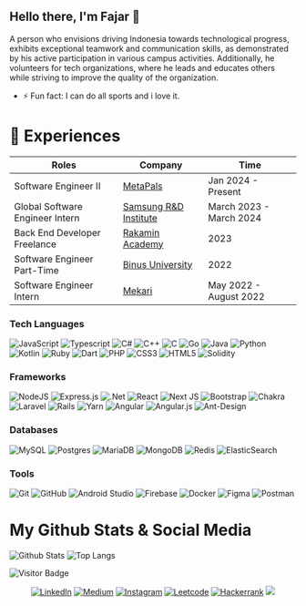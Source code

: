 
## Hello there, I'm Fajar 👋
A person who envisions driving Indonesia towards technological progress, exhibits exceptional teamwork and communication skills, as demonstrated by his active participation in various campus activities. Additionally, he volunteers for tech organizations, where he leads and educates others while striving to improve the quality of the organization.
- ⚡ Fun fact: I can do all sports and i love it.

# 🏢 Experiences
| Roles | Company | Time |
| --- | --- | --- |
| Software Engineer II | [MetaPals](https://www.metapals.ai/) | Jan 2024 - Present |
| Global Software Engineer Intern | [Samsung R&D Institute](https://www.samsung.com/id/srin/) | March 2023 - March 2024 |
| Back End Developer Freelance | [Rakamin Academy](https://www.rakamin.com/) | 2023 |
| Software Engineer Part-Time | [Binus University](https://binus.ac.id/) | 2022 |
| Software Engineer Intern | [Mekari](https://mekari.com/) | May 2022 - August 2022 |

### Tech Languages
 ![JavaScript](https://img.shields.io/badge/JavaScript-F7DF1E?style=for-the-badge&logo=javascript&logoColor=black)
 ![Typescript](https://img.shields.io/badge/TypeScript-007ACC?style=for-the-badge&logo=typescript&logoColor=white)
 ![C#](https://img.shields.io/badge/c%23-%23239120.svg?style=for-the-badge&logo=csharp&logoColor=white)
 ![C++](https://img.shields.io/badge/C%2B%2B-00599C?style=for-the-badge&logo=c%2B%2B&logoColor=white)
 ![C](https://img.shields.io/badge/C-00599C?style=for-the-badge&logo=c&logoColor=white)
 ![Go](https://img.shields.io/badge/go-%2300ADD8.svg?style=for-the-badge&logo=go&logoColor=white)
 ![Java](https://img.shields.io/badge/Java-ED8B00?style=for-the-badge&logo=java&logoColor=white)
 ![Python](https://img.shields.io/badge/Python-14354C?style=for-the-badge&logo=python&logoColor=white)
 ![Kotlin](https://img.shields.io/badge/kotlin-%230095D5.svg?style=for-the-badge&logo=kotlin&logoColor=white)
 ![Ruby](https://img.shields.io/badge/ruby-%23CC342D.svg?style=for-the-badge&logo=ruby&logoColor=white)
 ![Dart](https://img.shields.io/badge/dart-%230175C2.svg?style=for-the-badge&logo=dart&logoColor=white)
 ![PHP](https://img.shields.io/badge/php-%23777BB4.svg?style=for-the-badge&logo=php&logoColor=white)
 ![CSS3](https://img.shields.io/badge/css3-%231572B6.svg?style=for-the-badge&logo=css3&logoColor=white)
 ![HTML5](https://img.shields.io/badge/html5-%23E34F26.svg?style=for-the-badge&logo=html5&logoColor=white)
 ![Solidity](https://img.shields.io/badge/Solidity-%23363636.svg?style=for-the-badge&logo=solidity&logoColor=white)
 
### Frameworks
 ![NodeJS](https://img.shields.io/badge/node.js-6DA55F?style=for-the-badge&logo=node.js&logoColor=white)
 ![Express.js](https://img.shields.io/badge/express.js-%23404d59.svg?style=for-the-badge&logo=express&logoColor=%2361DAFB)
 ![.Net](https://img.shields.io/badge/.NET-5C2D91?style=for-the-badge&logo=.net&logoColor=white)
 ![React](https://img.shields.io/badge/react-%2320232a.svg?style=for-the-badge&logo=react&logoColor=%2361DAFB)
 ![Next JS](https://img.shields.io/badge/Next-black?style=for-the-badge&logo=next.js&logoColor=white)
 ![Bootstrap](https://img.shields.io/badge/bootstrap-%23563D7C.svg?style=for-the-badge&logo=bootstrap&logoColor=white)
 ![Chakra](https://img.shields.io/badge/chakra-%234ED1C5.svg?style=for-the-badge&logo=chakraui&logoColor=white)
 ![Laravel](https://img.shields.io/badge/laravel-%23FF2D20.svg?style=for-the-badge&logo=laravel&logoColor=white)
 ![Rails](https://img.shields.io/badge/rails-%23CC0000.svg?style=for-the-badge&logo=ruby-on-rails&logoColor=white)
 ![Yarn](https://img.shields.io/badge/yarn-%232C8EBB.svg?style=for-the-badge&logo=yarn&logoColor=white)
 ![Angular](https://img.shields.io/badge/angular-%23DD0031.svg?style=for-the-badge&logo=angular&logoColor=white)
 ![Angular.js](https://img.shields.io/badge/angular.js-%23E23237.svg?style=for-the-badge&logo=angularjs&logoColor=white)
 ![Ant-Design](https://img.shields.io/badge/-AntDesign-%230170FE?style=for-the-badge&logo=ant-design&logoColor=white)

### Databases
![MySQL](https://img.shields.io/badge/mysql-%2300f.svg?style=for-the-badge&logo=mysql&logoColor=white)
![Postgres](https://img.shields.io/badge/postgres-%23316192.svg?style=for-the-badge&logo=postgresql&logoColor=white)
![MariaDB](https://img.shields.io/badge/MariaDB-003545?style=for-the-badge&logo=mariadb&logoColor=white)
![MongoDB](https://img.shields.io/badge/MongoDB-%234ea94b.svg?style=for-the-badge&logo=mongodb&logoColor=white)
![Redis](https://img.shields.io/badge/redis-%23DD0031.svg?style=for-the-badge&logo=redis&logoColor=white)
![ElasticSearch](https://img.shields.io/badge/-ElasticSearch-005571?style=for-the-badge&logo=elasticsearch)

### Tools
![Git](https://img.shields.io/badge/git-%23F05033.svg?style=for-the-badge&logo=git&logoColor=white)
![GitHub](https://img.shields.io/badge/github-%23121011.svg?style=for-the-badge&logo=github&logoColor=white)
![Android Studio](https://img.shields.io/badge/Android%20Studio-3DDC84.svg?style=for-the-badge&logo=android-studio&logoColor=white)
![Firebase](https://img.shields.io/badge/firebase-%23039BE5.svg?style=for-the-badge&logo=firebase)
![Docker](https://img.shields.io/badge/docker-%230db7ed.svg?style=for-the-badge&logo=docker&logoColor=white)
![Figma](https://img.shields.io/badge/figma-%23F24E1E.svg?style=for-the-badge&logo=figma&logoColor=white)
![Postman](https://img.shields.io/badge/Postman-FF6C37?style=for-the-badge&logo=postman&logoColor=white)
 
# My Github Stats & Social Media
![Github Stats](https://github-readme-stats.vercel.app/api?username=fajartd02&theme=tokyonight&show_icons=true&hide_border=true&include_all_commits=true&count_private=true&hide=contribs)
![Top Langs](https://github-readme-stats.vercel.app/api/top-langs/?username=fajartd02&layout=compact&theme=tokyonight&show_icons=true&hide=html,scss,css&hide_border=true&card_width=240)

![Visitor Badge](https://visitor-badge.laobi.icu/badge?page_id=fajartd02.fajartd02)

<div>
  <p align = "center">
<a href="https://www.linkedin.com/in/fajarhamka/" target="_blank"><img src="https://img.shields.io/badge/LinkedIn-0077B5?style=for-the-badge&logo=linkedin&logoColor=white" alt="LinkedIn"></a>
<a href="https://medium.com/@fajarhamka" target="_blank"><img src="https://img.shields.io/badge/Medium-12100E?style=for-the-badge&logo=medium&logoColor=white" alt="Medium"></a>
<a href="https://www.instagram.com/fajarhamka_/" target="_blank"><img src="https://img.shields.io/badge/Instagram-E4405F?style=for-the-badge&logo=instagram&logoColor=white" alt="Instagram"></a>
<a href="https://leetcode.com/fajarmh2/" target="_blank"><img src="https://img.shields.io/badge/LeetCode-000000?style=for-the-badge&logo=LeetCode&logoColor=#d16c06" alt="Leetcode"></a>
<a href="https://www.hackerrank.com/fajarmh2" target="_blank"><img src="https://img.shields.io/badge/-Hackerrank-2EC866?style=for-the-badge&logo=HackerRank&logoColor=white" alt="Hackerrank"></a>
<a href="mailto:fajarmh2@gmail.com"><img src="https://img.shields.io/badge/Gmail-D14836?style=for-the-badge&logo=gmail&logoColor=white"/></a>
  </p>
</div>

<!-- ## Top Languages
[![Top Langs](https://github-readme-stats.vercel.app/api/top-langs/?username=fajartd02&layout=compact&theme=tokyonight&show_icons=true&hide_border=true)](https://github.com/fajartd02/github-readme-stats) -->

<!-- Here are some ideas to get you started: -->

<!-- ## More About Me
- ⚡ Fun fact: I can do all sports and i love it.
- 😄 Personalities: I'm an I/ENTJ 
 -->
<!-- - 🔭 I’m currently working on ...
- 🌱 I’m currently learning ...
- 👯 I’m looking to collaborate on ...
- 🤔 I’m looking for help with ...
- 💬 Ask me about ...
- 📫 How to reach me: ...
- 😄 Pronouns: ...
- ⚡ Fun fact: ... -->
